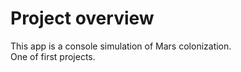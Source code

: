 # Project overview

This app is a console simulation of Mars colonization.    
One of first projects.
